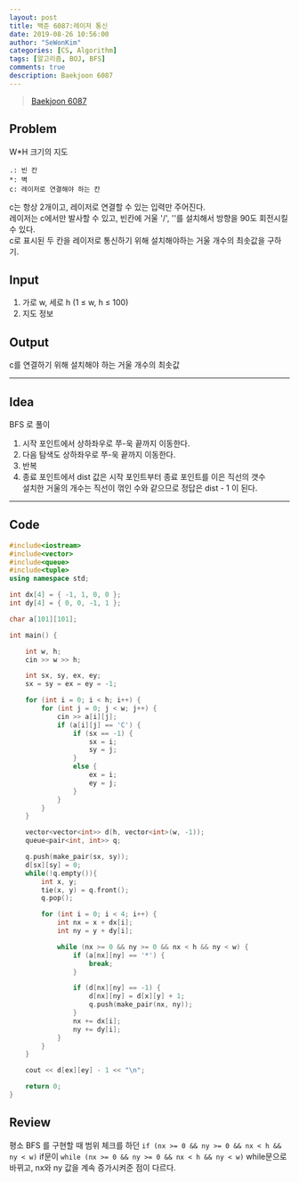 ```yaml
---
layout: post
title: 백준 6087:레이저 통신
date: 2019-08-26 10:56:00
author: "SeWonKim"
categories: [CS, Algorithm]
tags: [알고리즘, BOJ, BFS]
comments: true
description: Baekjoon 6087
---
```


> [Baekjoon 6087](https://www.acmicpc.net/problem/6087)

## Problem

W\*H 크기의 지도

```
.: 빈 칸
*: 벽
c: 레이저로 연결해야 하는 칸
```

c는 항상 2개이고, 레이저로 연결할 수 있는 입력만 주어진다.  
레이저는 c에서만 발사할 수 있고, 빈칸에 거울 '/', '\'를 설치해서 방향을 90도 회전시킬 수 있다.  
c로 표시된 두 칸을 레이저로 통신하기 위해 설치해야하는 거울 개수의 최솟값을 구하기.

## Input

1. 가로 w, 세로 h (1 ≤ w, h ≤ 100)
2. 지도 정보

## Output

c를 연결하기 위해 설치해야 하는 거울 개수의 최솟값

---

## Idea

BFS 로 풀이

1. 시작 포인트에서 상하좌우로 쭈-욱 끝까지 이동한다.
2. 다음 탐색도 상하좌우로 쭈-욱 끝까지 이동한다.
3. 반복
4. 종료 포인트에서 dist 값은 시작 포인트부터 종료 포인트를 이은 직선의 갯수  
   설치한 거울의 개수는 직선이 꺾인 수와 같으므로 정답은 dist - 1 이 된다.

---

## Code

```cpp
#include<iostream>
#include<vector>
#include<queue>
#include<tuple>
using namespace std;

int dx[4] = { -1, 1, 0, 0 };
int dy[4] = { 0, 0, -1, 1 };

char a[101][101];

int main() {

	int w, h;
	cin >> w >> h;

	int sx, sy, ex, ey;
	sx = sy = ex = ey = -1;

	for (int i = 0; i < h; i++) {
		for (int j = 0; j < w; j++) {
			cin >> a[i][j];
			if (a[i][j] == 'C') {
				if (sx == -1) {
					sx = i;
					sy = j;
				}
				else {
					ex = i;
					ey = j;
				}
			}
		}
	}

	vector<vector<int>> d(h, vector<int>(w, -1));
	queue<pair<int, int>> q;

	q.push(make_pair(sx, sy));
	d[sx][sy] = 0;
	while(!q.empty()){
		int x, y;
		tie(x, y) = q.front();
		q.pop();

		for (int i = 0; i < 4; i++) {
			int nx = x + dx[i];
			int ny = y + dy[i];

			while (nx >= 0 && ny >= 0 && nx < h && ny < w) {
				if (a[nx][ny] == '*') {
					break;
				}

				if (d[nx][ny] == -1) {
					d[nx][ny] = d[x][y] + 1;
					q.push(make_pair(nx, ny));
				}
				nx += dx[i];
				ny += dy[i];
			}
		}
	}

	cout << d[ex][ey] - 1 << "\n";

	return 0;
}
```

## Review

평소 BFS 를 구현할 때 범위 체크를 하던 `if (nx >= 0 && ny >= 0 && nx < h && ny < w)` if문이
`while (nx >= 0 && ny >= 0 && nx < h && ny < w)` while문으로 바뀌고, nx와 ny 값을 계속 증가시켜준 점이 다르다.
